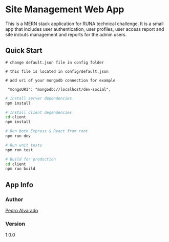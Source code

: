# Site Management Web App

This is a MERN stack application for RUNA technical challenge. It is a small app that includes user authentication, user profiles, user access report and site in/outs management and reports for the admin users.

## Quick Start

```
# change default.json file in config folder

# this file is located in config/default.json

# add uri of your mongodb connection for example

 "mongoURI": "mongodb://localhost/dev-social",

```

```bash
# Install server dependencies
npm install

# Install client dependencies
cd client
npm install

# Run both Express & React from root
npm run dev

# Run unit tests
npm run test

# Build for production
cd client
npm run build
```

## App Info

### Author

[Pedro Alvarado](https://github.com/pwalvarado)

### Version

1.0.0

